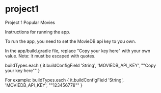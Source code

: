 # project1
Project 1 Popular Movies

Instructions for running the app.


To run the app, you need to set the MovieDB api key to you own.

 In the app/build.gradle file, replace "Copy your key here" with your own value.
 Note: It must be escaped with quotes.

buildTypes.each {
        it.buildConfigField 'String', 'MOVIEDB_API_KEY', "\"Copy your key here\""
    }

For example:
buildTypes.each {
        it.buildConfigField 'String', 'MOVIEDB_API_KEY', "\"123456778\""
    }
